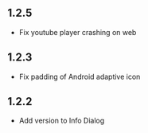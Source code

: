 ## 1.2.5

- Fix youtube player crashing on web

## 1.2.3

- Fix padding of Android adaptive icon

## 1.2.2

- Add version to Info Dialog
